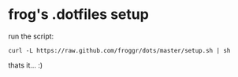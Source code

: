 # frog's .dotfiles setup

run the script:
```
curl -L https://raw.github.com/froggr/dots/master/setup.sh | sh
```

thats it... :)
